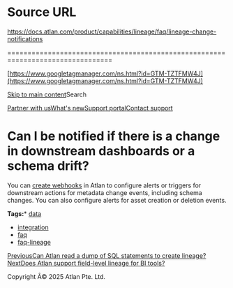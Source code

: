 # Source URL
https://docs.atlan.com/product/capabilities/lineage/faq/lineage-change-notifications

================================================================================

<!--
canonical: https://docs.atlan.com/product/capabilities/lineage/faq/lineage-change-notifications
link-alternate: https://docs.atlan.com/product/capabilities/lineage/faq/lineage-change-notifications
meta-description: You can [create webhooks](/product/integrations/automation/webhooks/how-tos/create-webhooks) in Atlan to configure alerts or triggers for downstream actions for metadata change events, including schema changes. You can also configure alerts for asset creation or deletion events.
meta-docsearch:docusaurus_tag: docs-default-current
meta-docsearch:language: en
meta-docsearch:version: current
meta-docusaurus_locale: en
meta-docusaurus_tag: docs-default-current
meta-docusaurus_version: current
meta-generator: Docusaurus v3.8.1
meta-og-description: You can [create webhooks](/product/integrations/automation/webhooks/how-tos/create-webhooks) in Atlan to configure alerts or triggers for downstream actions for metadata change events, including schema changes. You can also configure alerts for asset creation or deletion events.
meta-og-locale: en
meta-og-title: Can I be notified if there is a change in downstream dashboards or a schema drift? | Atlan Documentation
meta-og-url: https://docs.atlan.com/product/capabilities/lineage/faq/lineage-change-notifications
meta-twitter:card: summary_large_image
meta-viewport: width=device-width,initial-scale=1
title: Can I be notified if there is a change in downstream dashboards or a schema drift? | Atlan Documentation
-->

[https://www.googletagmanager.com/ns.html?id=GTM-TZTFMW4J](https://www.googletagmanager.com/ns.html?id=GTM-TZTFMW4J)

[Skip to main content](#__docusaurus_skipToContent_fallback)Search

[Partner with us](https://docs.google.com/forms/d/e/1FAIpQLScuAIhCm2GS7YFstrOjawbP8J7PUmOynQo7wI2yGCcCyEcVSw/viewform)[What's new](https://shipped.atlan.com/)[Support portal](https://atlan.zendesk.com/auth/v2/login/signin?return_to=https%3A%2F%2Fatlan.zendesk.com%2Fhc%2Fen-us&theme=hc&locale=en-us&brand_id=1900000425113&auth_origin=1900000425113%2Cfalse%2Ctrue)[Contact support](/support/submit-request)

Can I be notified if there is a change in downstream dashboards or a schema drift?
==================================================================================

You can [create webhooks](/product/integrations/automation/webhooks/how-tos/create-webhooks) in Atlan to configure alerts or triggers for downstream actions for metadata change events, including schema changes. You can also configure alerts for asset creation or deletion events.

**Tags:*** [data](/tags/data)
* [integration](/tags/integration)
* [faq](/tags/faq)
* [faq\-lineage](/tags/faq-lineage)

[PreviousCan Atlan read a dump of SQL statements to create lineage?](/product/capabilities/lineage/faq/sql-dump-lineage-support)[NextDoes Atlan support field\-level lineage for BI tools?](/product/capabilities/lineage/faq/field-level-lineage-bi-tools)

Copyright Â© 2025 Atlan Pte. Ltd.

